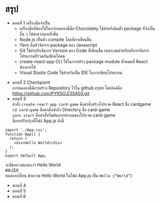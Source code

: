 # สรุป

- ตอนที่ 1 เครื่องมือจำเป็น<br />
  - เครื่องมือที่ต้องใช้ในการทดลองนี้มือ
    Chocolatey ใช้สำหรับติดตั้ง package ที่จำเป็นอื่น ๆ ได้สะดวกมากยิ่งขึ้น
  * Node.js เป็นตัว compile โค้ดที่เราเขียนขึ้น
  * Yarn คือตัวจัดการ package ของ Javascript
  * Git ใช้สำหรับจัดการ Version ของ Code ที่เขียนขึ้น เหมาะสมสำหรับบริการจัดการโปรแกรมที่ร่วมกันเขียนได้คน
  * create-react-app CLI ใช้ในการสร้าง package module ทั้งหมดที่ React ต้องการใช้
  * Visual Studio Code ใช้สำหรับเป็น IDE ในการเขียนโปรแกรม

* ตอนที่ 2 Checkpoint <br />
  การทดลองนี้มีการสร้าง Repository ไว้ใน github.com โดยลิงค์คือ https://github.com/PYKSOJ/3SA03.git <br />
* ตอนที่ 3 <br />
  คำสั่ง `create-react-app card-game` คือคำสั่งสร้างโปรเจค React ชื่อ cardgame<br />
  `cd card-game` คือคำสั่งเข้าถึง Directory ชื่อ card-game<br />
  `yarn start` คือคำสั่งเริ่มต้นการทำงานของโปรเจค card-game<br />
  มีการปรับปรุงที่ไฟล์ App.js ดังนี้

```import React from 'react';
import './App.css';
function App() {
  return (
    <div>Hello World</div>
  );
}
export default App;
```
จะมีข้อความแสดงว่า Hello World<br />
    ##JSX <br />
    ทดลองเปลี่ยน ข้อความ Hello World ในไฟล์ App.js เป็น `Hello {“World”}` <br />
- ตอนที่ 4
- ตอนที่ 5
- ตอนที่ 6


